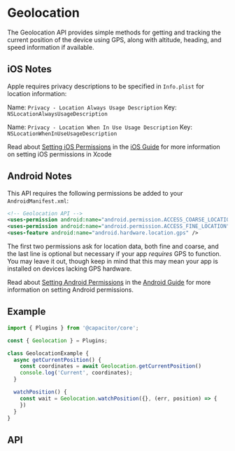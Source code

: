 # Geolocation

The Geolocation API provides simple methods for getting and tracking the current position of the device using GPS, along
with altitude, heading, and speed information if available.

<plugin-api index="true" name="geolocation"></plugin-api>

## iOS Notes

Apple requires privacy descriptions to be specified in `Info.plist` for location information:

Name: `Privacy - Location Always Usage Description`
Key: `NSLocationAlwaysUsageDescription`

Name: `Privacy - Location When In Use Usage Description`
Key: `NSLocationWhenInUseUsageDescription`

Read about [Setting iOS Permissions](../ios/permissions/) in the [iOS Guide](../ios/) for more information on setting iOS permissions in Xcode

## Android Notes

This API requires the following permissions be added to your `AndroidManifest.xml`:

```xml
<!-- Geolocation API -->
<uses-permission android:name="android.permission.ACCESS_COARSE_LOCATION" />
<uses-permission android:name="android.permission.ACCESS_FINE_LOCATION" />
<uses-feature android:name="android.hardware.location.gps" />
```

The first two permissions ask for location data, both fine and coarse, and the last line is optional but necessary if your app _requires_ GPS to function. You may leave it out, though keep in mind that this may mean your app is installed on devices lacking GPS hardware.

Read about [Setting Android Permissions](../android/permissions/) in the [Android Guide](../android/) for more information on setting Android permissions.

## Example

```typescript
import { Plugins } from '@capacitor/core';

const { Geolocation } = Plugins;

class GeolocationExample {
  async getCurrentPosition() {
    const coordinates = await Geolocation.getCurrentPosition()
    console.log('Current', coordinates);
  }

  watchPosition() {
    const wait = Geolocation.watchPosition({}, (err, position) => {
    })
  }
}
```

## API

<plugin-api name="geolocation"></plugin-api>
